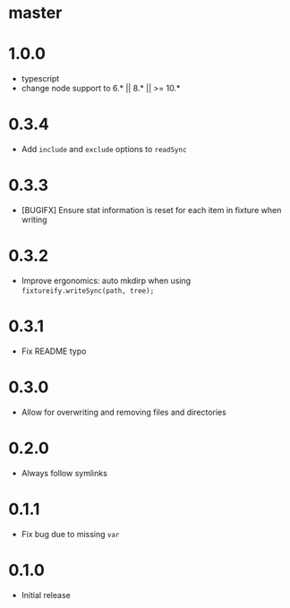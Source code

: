 # master

# 1.0.0

* typescript
* change node support to 6.* || 8.* || >= 10.*

# 0.3.4

* Add `include` and `exclude` options to `readSync`

# 0.3.3

* [BUGIFX] Ensure stat information is reset for each item in fixture when writing

# 0.3.2

* Improve ergonomics: auto mkdirp when using `fixtureify.writeSync(path, tree);`

# 0.3.1

* Fix README typo

# 0.3.0

* Allow for overwriting and removing files and directories

# 0.2.0

* Always follow symlinks

# 0.1.1

* Fix bug due to missing `var`

# 0.1.0

* Initial release
